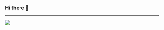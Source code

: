 ### Hi there 👋
***
<t>
<img src="https://img.shields.io/badge/42Seoul-000000?style=flat&logo=42&logoColor=FFFFFF"/>
</t>

<!--
**duckgii/duckgii** is a ✨ _special_ ✨ repository because its `README.md` (this file) appears on your GitHub profile.

Here are some ideas to get you started:

- 🔭 I’m currently working on ...
- 🌱 I’m currently learning ...
- 👯 I’m looking to collaborate on ...
- 🤔 I’m looking for help with ...
- 💬 Ask me about ...
- 📫 How to reach me: ...
- 😄 Pronouns: ...
- ⚡ Fun fact: ...
-->


